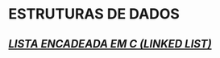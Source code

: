 # ESTRUTURAS DE DADOS

## [_*LISTA ENCADEADA EM C (LINKED LIST)*_](https://github.com/felipekian/ESTRUTURAS-DE-DADOS/tree/master/Lista%20Encadeada)
